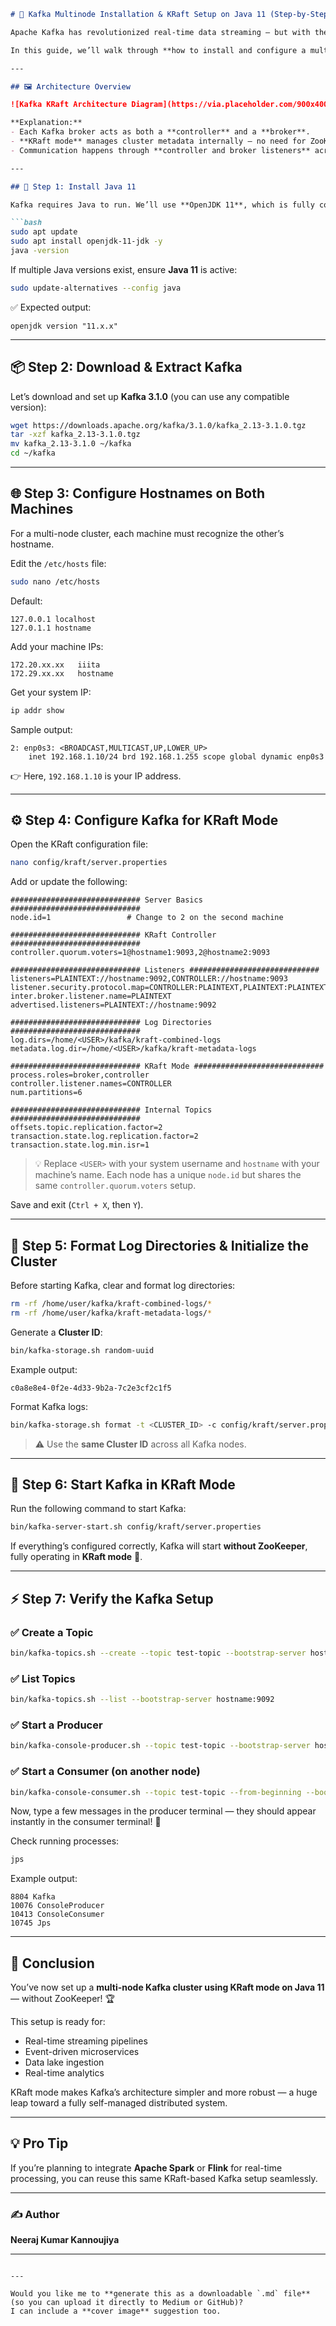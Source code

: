 
````markdown
# 🧩 Kafka Multinode Installation & KRaft Setup on Java 11 (Step-by-Step Guide)

Apache Kafka has revolutionized real-time data streaming — but with the introduction of **KRaft mode (Kafka Raft Metadata mode)**, it’s become simpler and more reliable by removing the dependency on ZooKeeper.  

In this guide, we’ll walk through **how to install and configure a multi-node Kafka cluster using KRaft mode** on **Java 11** — from scratch.

---

## 🖼️ Architecture Overview

![Kafka KRaft Architecture Diagram](https://via.placeholder.com/900x400?text=Kafka+KRaft+Architecture+Diagram)

**Explanation:**
- Each Kafka broker acts as both a **controller** and a **broker**.
- **KRaft mode** manages cluster metadata internally — no need for ZooKeeper.
- Communication happens through **controller and broker listeners** across multiple machines.

---

## 🚀 Step 1: Install Java 11

Kafka requires Java to run. We’ll use **OpenJDK 11**, which is fully compatible with Kafka 3.x.

```bash
sudo apt update
sudo apt install openjdk-11-jdk -y
java -version
````

If multiple Java versions exist, ensure **Java 11** is active:

```bash
sudo update-alternatives --config java
```

✅ Expected output:

```
openjdk version "11.x.x"
```

---

## 📦 Step 2: Download & Extract Kafka

Let’s download and set up **Kafka 3.1.0** (you can use any compatible version):

```bash
wget https://downloads.apache.org/kafka/3.1.0/kafka_2.13-3.1.0.tgz
tar -xzf kafka_2.13-3.1.0.tgz
mv kafka_2.13-3.1.0 ~/kafka
cd ~/kafka
```

---

## 🌐 Step 3: Configure Hostnames on Both Machines

For a multi-node cluster, each machine must recognize the other’s hostname.

Edit the `/etc/hosts` file:

```bash
sudo nano /etc/hosts
```

Default:

```
127.0.0.1 localhost
127.0.1.1 hostname
```

Add your machine IPs:

```
172.20.xx.xx   iiita
172.29.xx.xx   hostname
```

Get your system IP:

```bash
ip addr show
```

Sample output:

```
2: enp0s3: <BROADCAST,MULTICAST,UP,LOWER_UP>
    inet 192.168.1.10/24 brd 192.168.1.255 scope global dynamic enp0s3
```

👉 Here, `192.168.1.10` is your IP address.

---

## ⚙️ Step 4: Configure Kafka for KRaft Mode

Open the KRaft configuration file:

```bash
nano config/kraft/server.properties
```

Add or update the following:

```properties
############################# Server Basics #############################
node.id=1                 # Change to 2 on the second machine

############################# KRaft Controller #############################
controller.quorum.voters=1@hostname1:9093,2@hostname2:9093

############################# Listeners #############################
listeners=PLAINTEXT://hostname:9092,CONTROLLER://hostname:9093
listener.security.protocol.map=CONTROLLER:PLAINTEXT,PLAINTEXT:PLAINTEXT
inter.broker.listener.name=PLAINTEXT
advertised.listeners=PLAINTEXT://hostname:9092

############################# Log Directories #############################
log.dirs=/home/<USER>/kafka/kraft-combined-logs
metadata.log.dir=/home/<USER>/kafka/kraft-metadata-logs

############################# KRaft Mode #############################
process.roles=broker,controller
controller.listener.names=CONTROLLER
num.partitions=6

############################# Internal Topics #############################
offsets.topic.replication.factor=2
transaction.state.log.replication.factor=2
transaction.state.log.min.isr=1
```

> 💡 Replace `<USER>` with your system username and `hostname` with your machine’s name.
> Each node has a unique `node.id` but shares the same `controller.quorum.voters` setup.

Save and exit (`Ctrl + X`, then `Y`).

---

## 💾 Step 5: Format Log Directories & Initialize the Cluster

Before starting Kafka, clear and format log directories:

```bash
rm -rf /home/user/kafka/kraft-combined-logs/*
rm -rf /home/user/kafka/kraft-metadata-logs/*
```

Generate a **Cluster ID**:

```bash
bin/kafka-storage.sh random-uuid
```

Example output:

```
c0a8e8e4-0f2e-4d33-9b2a-7c2e3cf2c1f5
```

Format Kafka logs:

```bash
bin/kafka-storage.sh format -t <CLUSTER_ID> -c config/kraft/server.properties
```

> ⚠️ Use the **same Cluster ID** across all Kafka nodes.

---

## 🧩 Step 6: Start Kafka in KRaft Mode

Run the following command to start Kafka:

```bash
bin/kafka-server-start.sh config/kraft/server.properties
```

If everything’s configured correctly, Kafka will start **without ZooKeeper**, fully operating in **KRaft mode** 🎉.

---

## ⚡ Step 7: Verify the Kafka Setup

### ✅ Create a Topic

```bash
bin/kafka-topics.sh --create --topic test-topic --bootstrap-server hostname:9092 --partitions 1 --replication-factor 1
```

### ✅ List Topics

```bash
bin/kafka-topics.sh --list --bootstrap-server hostname:9092
```

### ✅ Start a Producer

```bash
bin/kafka-console-producer.sh --topic test-topic --bootstrap-server hostname:9092
```

### ✅ Start a Consumer (on another node)

```bash
bin/kafka-console-consumer.sh --topic test-topic --from-beginning --bootstrap-server hostname:9092
```

Now, type a few messages in the producer terminal — they should appear instantly in the consumer terminal! 💬

Check running processes:

```bash
jps
```

Example output:

```
8804 Kafka
10076 ConsoleProducer
10413 ConsoleConsumer
10745 Jps
```

---


## 🏁 Conclusion

You’ve now set up a **multi-node Kafka cluster using KRaft mode on Java 11** — without ZooKeeper! 🏆

This setup is ready for:

* Real-time streaming pipelines
* Event-driven microservices
* Data lake ingestion
* Real-time analytics

KRaft mode makes Kafka’s architecture simpler and more robust — a huge leap toward a fully self-managed distributed system.

---

## 💡 Pro Tip

If you’re planning to integrate **Apache Spark** or **Flink** for real-time processing, you can reuse this same KRaft-based Kafka setup seamlessly.

---

### ✍️ Author

**Neeraj Kumar Kannoujiya**

---


```

---

Would you like me to **generate this as a downloadable `.md` file** (so you can upload it directly to Medium or GitHub)?  
I can include a **cover image** suggestion too.
```
